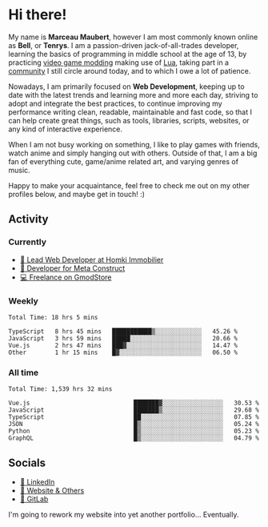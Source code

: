 # Hi there!

My name is **Marceau Maubert**, however I am most commonly known online as **Bell**, or **Tenrys**. I am a passion-driven jack-of-all-trades developer, learning the basics of programming in middle school at the age of 13, by practicing [video game modding](https://garrysmod.com) making use of [Lua](https://lua.org), taking part in a [community](https://metastruct.net) I still circle around today, and to which I owe a lot of patience.

Nowadays, I am primarily focused on **Web Development**, keeping up to date with the latest trends and learning more and more each day, striving to adopt  and integrate the best practices, to continue improving my performance writing clean, readable, maintainable and fast code, so that I can help create great things, such as tools, libraries, scripts, websites, or any kind of interactive experience.

When I am not busy working on something, I like to play games with friends, watch anime and simply hanging out with others. Outside of that, I am a big fan of everything cute, game/anime related art, and varying genres of music.

Happy to make your acquaintance, feel free to check me out on my other profiles below, and maybe get in touch! :)

## Activity

### Currently

- [🏢 Lead Web Developer at Homki Immobilier](https://homki-immobilier.com)
- [🎈 Developer for Meta Construct](https://metastruct.net)
- [💻 Freelance on GmodStore](https://www.gmodstore.com/users/Tenrys)

### Weekly
<!--START_SECTION:wakaWeekly-->

```text
Total Time: 18 hrs 5 mins

TypeScript   8 hrs 45 mins   ███████████▒░░░░░░░░░░░░░   45.26 %
JavaScript   3 hrs 59 mins   █████░░░░░░░░░░░░░░░░░░░░   20.66 %
Vue.js       2 hrs 47 mins   ███▓░░░░░░░░░░░░░░░░░░░░░   14.47 %
Other        1 hr 15 mins    █▓░░░░░░░░░░░░░░░░░░░░░░░   06.50 %
```

<!--END_SECTION:wakaWeekly-->

### All time
<!--START_SECTION:wakaTotal-->

```text
Total Time: 1,539 hrs 32 mins

Vue.js                             ███████▓░░░░░░░░░░░░░░░░░   30.53 %
JavaScript                         ███████▒░░░░░░░░░░░░░░░░░   29.68 %
TypeScript                         ██░░░░░░░░░░░░░░░░░░░░░░░   07.85 %
JSON                               █▒░░░░░░░░░░░░░░░░░░░░░░░   05.24 %
Python                             █▒░░░░░░░░░░░░░░░░░░░░░░░   05.23 %
GraphQL                            █▒░░░░░░░░░░░░░░░░░░░░░░░   04.79 %
```

<!--END_SECTION:wakaTotal-->

## Socials

- [👔 LinkedIn](https://www.linkedin.com/in/marceau-maubert)
- [🔗 Website & Others](https://bell.moe)
- [🦊 GitLab](https://gitlab.com/Tenrys)

I'm going to rework my website into yet another portfolio... Eventually.
